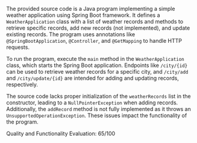 The provided source code is a Java program implementing a simple weather application using Spring Boot framework. It defines a `WeatherApplication` class with a list of weather records and methods to retrieve specific records, add new records (not implemented), and update existing records. The program uses annotations like `@SpringBootApplication`, `@Controller`, and `@GetMapping` to handle HTTP requests.

To run the program, execute the `main` method in the `WeatherApplication` class, which starts the Spring Boot application. Endpoints like `/city/{id}` can be used to retrieve weather records for a specific city, and `/city/add` and `/city/update/{id}` are intended for adding and updating records, respectively.

The source code lacks proper initialization of the `weatherRecords` list in the constructor, leading to a `NullPointerException` when adding records. Additionally, the `addRecord` method is not fully implemented as it throws an `UnsupportedOperationException`. These issues impact the functionality of the program.

Quality and Functionality Evaluation: 65/100
